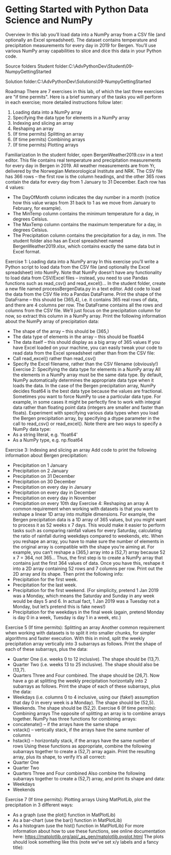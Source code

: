 # Getting Started with Python Data Science and NumPy
 
 
Overview
In this lab you’ll load data into a NumPy array from a CSV file (and optionally an Excel spreadsheet). The dataset contains temperature and precipitation measurements for every day in 2019 for Bergen. You’ll use various NumPy array capabilities to slice and dice this data in your Python code.

Source folders
Student folder​:​C:\AdvPythonDev\Student\09-NumpyGettingStarted

Solution folder:​C:\AdvPythonDev\Solutions\09-NumpyGettingStarted

 
Roadmap
There are 7 exercises in this lab, of which the last three exercises are "if time permits". Here is a brief summary of the tasks you will perform in each exercise; more detailed instructions follow later:
1. Loading data into a NumPy array
2. Specifying the data type for elements in a NumPy array
3. Indexing and slicing an array
4. Reshaping an array
5. (If time permits) Splitting an array
6. (If time permits) Combining arrays
7. (If time permits) Plotting arrays

Familiarization
In the student folder, open BergenWeather2019.csv in a text editor. This file contains real temperature and precipitation measurements for every day in Bergen in 2019. All weather measurements are from Yr, delivered by the Norwegian Meteorological Institute and NRK.
The CSV file has 366 rows – the first row is the column headings, and the other 365 rows contain the data for every day from 1 January to 31 December. Each row has 4 values:
- The DayOfMonth column indicates the day number in a month (notice how this value wraps from 31 back to 1 as we move from January to February, for example).
- The MinTemp column contains the minimum temperature for a day, in degrees Celsius.
- The MaxTemp column contains the maximum temperature for a day, in degrees Celsius.
- The Precipitation column contains the precipitation for a day, in mm.
The student folder also has an Excel spreadsheet named BergenWeather2019.xlsx, which contains exactly the same data but in Excel format.

Exercise 1:  Loading data into a NumPy array
In this exercise you’ll write a Python script to load data from the CSV file (and optionally the Excel spreadsheet) into NumPy. Note that NumPy doesn’t have any functionality to load data from CSV/Excel files – instead, you need to use Pandas functions such as read_csv() and read_excel()…
In the student folder, create a new file named processBergenData.py in a text editor. Add code to load the data from the CSV file into a Pandas DataFrame. Print the shape of the DataFrame – this should be (365,4), i.e. it contains 365 real rows of data, and there are 4 columns per row.
The DataFrame contains all the rows and columns from the CSV file. We’ll just focus on the precipitation column for now, so extract this column in a NumPy array.
Print the following information about the NumPy array of precipitation data:
- The shape of the array – this should be (365,)
- The data type of elements in the array – this should be float64
- The data itself – this should display as a big array of 365 values
If you have Excel loaded on your machine, you can easily tweak your code to read data from the Excel spreadsheet rather than from the CSV file:
- Call read_excel() rather than read_csv()
- Specify the Excel filename, rather than the CSV filename (obviously!)  
Exercise 2:  Specifying the data type for elements in a NumPy array
All the elements in a NumPy array must be the same data type. By default, NumPy automatically determines the appropriate data type when it loads the data. In the case of the Bergen precipitation array, NumPy decides float64 is the best data type because the values are fractional.
Sometimes you want to force NumPy to use a particular data type. For example, in some cases it might be perfectly fine to work with integral data rather than floating point data (integers are smaller and faster than floats).
Experiment with specifying various data types when you load the Bergen precipitation array, by specifying a dtype parameter in the call to read_csv() or read_excel(). Note there are two ways to specify a NumPy data type:
- As a string literal, e.g. 'float64'
- As a NumPy type, e.g. np.float64

Exercise 3:  Indexing and slicing an array
Add code to print the following information about Bergen precipitation:
- Precipitation on 1 January
- Precipitation on 2 January
- Precipitation on 31 December
- Precipitation on 30 December
- Precipitation on every day in January
- Precipitation on every day in December
- Precipitation on every day in November
- Precipitation on every 10th day
Exercise 4:  Reshaping an array
A common requirement when working with datasets is that you want to reshape a linear 1D array into multiple dimensions.
For example, the Bergen precipitation data is a 1D array of 365 values, but you might want to process it as 52 weeks x 7 days. This would make it easier to perform tasks such as comparing rainfall values for every Saturday, calculating the ratio of rainfall during weekdays compared to weekends, etc.
When you reshape an array, you have to make sure the number of elements in the original array is compatible with the shape you’re aiming at. For example, you can’t reshape a (365,) array into a (52,7) array because 52 x 7 = 364, not 365…
Thus, the first step is to create a NumPy array that contains just the first 364 values of data. Once you have this, reshape it into a 2D array containing 52 rows and 7 columns per row. Print out the 2D array and its shape.
Then print the following info:
- Precipitation for the first week.
- Precipitation for the last week.
- Precipitation for the first weekend. (For simplicity, pretend 1 Jan 2019 was a Monday, which means the Saturday and Sunday in any week would be days 5 and 6. In actual fact, 1 Jan 2019 was a Tuesday not a Monday, but let’s pretend this is fake news!)
- Precipitation for the weekdays in the final week (again, pretend Monday is day 0 in a week, Tuesday is day 1 in a week, etc.)

Exercise 5 (If time permits):  Splitting an array
Another common requirement when working with datasets is to split it into smaller chunks, for simpler algorithms and faster execution.
With this in mind, split the weekly precipitation array vertically into 3 subarrays as follows. Print the shape of each of these subarrays, plus the data:
- Quarter One (i.e. weeks 0 to 12 inclusive). The shape should be (13,7).
- Quarter Two (i.e. weeks 13 to 25 inclusive). The shape should also be (13,7).
- Quarters Three and Four combined. The shape should be (26,7).
Now have a go at splitting the weekly precipitation horizontally into 2 subarrays as follows. Print the shape of each of these subarrays, plus the data:
- Weekdays (i.e. columns 0 to 4 inclusive, using our (fake!) assumption that day 0 in every week is a Monday). The shape should be (52,5).
- Weekends. The shape should be (52,2).
Exercise 6 (If time permits):  Combining arrays
The opposite of splitting an array is to combine arrays together. NumPy has three functions for combining arrays:
- concatenate() – if the arrays have the same shape
- vstack()     – vertically stack, if the arrays have the same number of columns
- hstack()      – horizontally stack, if the arrays have the same number of rows
Using these functions as appropriate, combine the following subarrays together to create a (52,7) array again. Print the resulting array, plus its shape, to verify it’s all correct:
- Quarter One
- Quarter Two
- Quarters Three and Four combined
Also combine the following subarrays together to create a (52,7) array, and print its shape and data:
- Weekdays
- Weekends

Exercise 7 (If time permits):  Plotting arrays
Using MatPlotLib, plot the precipitation in 3 different ways:
- As a graph (use the plot() function in MatPlotLib)
- As a bar-chart (use the bar() function in MatPlotLib)
- As a histogram (use the hist() function in MatPlotLib)
For more information about how to use these functions, see online documentation here:
https://matplotlib.org/api/_as_gen/matplotlib.pyplot.html
The plots should look something like this (note we’ve set x/y labels and a fancy title):



 